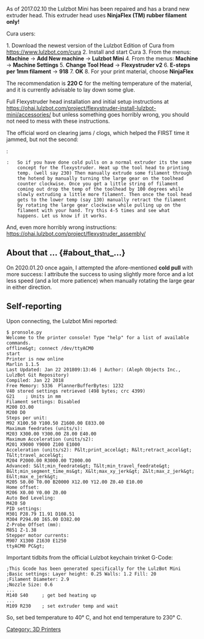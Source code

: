 As of 2017.02.10 the Lulzbot Mini has been repaired and has a brand new
extruder head. This extruder head uses **NinjaFlex (TM) rubber filament
only!**

Cura users:

1\. Download the newest version of the Lulzbot Edition of Cura from
<https://www.lulzbot.com/cura> 2. Install and start Cura 3. From the
menus: **Machine** -\> **Add New machine** -\> **Lulzbot Mini** 4. From
the menus: **Machine** -\> **Machine Settings** 5. **Change Tool Head**
-\> **Flexystruder v2** 6. **E-steps per 1mm filament** -\> **918** 7.
**OK** 8. For your print material, choose **NinjaFlex**

The recommendation is **220 C** for the melting temperature of the
material, and it is currently advisable to lay down some glue.

Full Flexystruder head installation and initial setup instructions at
<https://ohai.lulzbot.com/project/flexystruder-install-lulzbot-mini/accessories/>
but unless something goes horribly wrong, you should not need to mess
with these instructions.

The official word on clearing jams / clogs, which helped the FIRST time
it jammed, but not the second:

:   

    :   So if you have done cold pulls on a normal extruder its the same
        concept for the flexystruder. Heat up the tool head to printing
        temp. (well say 230) Then manually extrude some filament through
        the hotend by manually turning the large gear on the toolhead
        counter clockwise. Once you get a little string of filament
        coming out drop the temp of the toolhead by 100 degrees while
        slowly extruding a little more filament. Then once the tool head
        gets to the lower temp (say 130) manually retract the filament
        by rotating the large gear clockwise while pulling up on the
        filament with your hand. Try this 4-5 times and see what
        happens. Let us know if it works.

And, even more horribly wrong instructions:
<https://ohai.lulzbot.com/project/flexystruder_assembly/>

## About that ... {#about_that_...}

On 2020.01.20 once again, I attempted the afore-mentioned **cold pull**
with more success: I attribute the success to using slightly more force
and a lot less speed (and a lot more patience) when manually rotating
the large gear in either direction.

## Self-reporting

Upon connecting, the Lulzbot Mini reported:

    $ pronsole.py
    Welcome to the printer console! Type "help" for a list of available commands.
    offline&gt; connect /dev/ttyACM0
    start
    Printer is now online
    Marlin 1.1.5
    Last Updated: Jan 22 201809:13:46 | Author: (Aleph Objects Inc., LulzBot Git Repository)
    Compiled: Jan 22 2018
    Free Memory: 5336  PlannerBufferBytes: 1232
    V40 stored settings retrieved (498 bytes; crc 4399)
    G21    ; Units in mm
    Filament settings: Disabled
    M200 D3.00
    M200 D0
    Steps per unit:
    M92 X100.50 Y100.50 Z1600.00 E833.00
    Maximum feedrates (units/s):
    M203 X300.00 Y300.00 Z8.00 E40.00
    Maximum Acceleration (units/s2):
    M201 X9000 Y9000 Z100 E1000
    Acceleration (units/s2): P&lt;print_accel&gt; R&lt;retract_accel&gt; T&lt;travel_accel&gt;
    M204 P2000.00 R3000.00 T2000.00
    Advanced: S&lt;min_feedrate&gt; T&lt;min_travel_feedrate&gt; B&lt;min_segment_time_ms&gt; X&lt;max_xy_jerk&gt; Z&lt;max_z_jerk&gt; E&lt;max_e_jerk&gt;
    M205 S0.00 T0.00 B20000 X12.00 Y12.00 Z0.40 E10.00
    Home offset:
    M206 X0.00 Y0.00 Z0.00
    Auto Bed Leveling:
    M420 S0
    PID settings:
    M301 P28.79 I1.91 D108.51
    M304 P294.00 I65.00 D382.00
    Z-Probe Offset (mm):
    M851 Z-1.38
    Stepper motor currents:
    M907 X1300 Z1630 E1250
    ttyACM0 PC&gt;

Important tidbits from the official Lulzbot keychain trinket G-Code:

    ;This Gcode has been generated specifically for the LulzBot Mini
    ;Basic settings: Layer height: 0.25 Walls: 1.2 Fill: 20
    ;Filament Diameter: 2.9
    ;Nozzle Size: 0.6
    ...
    M140 S40     ; get bed heating up
    ...
    M109 R230    ; set extruder temp and wait

So, set bed temperature to 40° C, and hot end temperature to 230° C.

[Category: 3D Printers](Category:_3D_Printers)
